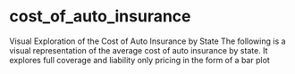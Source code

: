 # cost_of_auto_insurance
Visual Exploration of the Cost of Auto Insurance by State
The following is a visual representation of the average cost of auto insurance by state. It explores full coverage and liability only pricing in the form of a bar plot 
